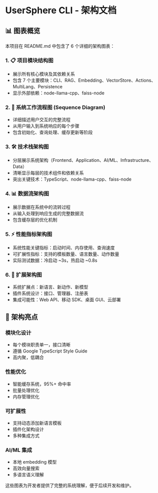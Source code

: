# UserSphere CLI - 架构文档

## 📊 图表概览

本项目在 README.md 中包含了 6 个详细的架构图表：

### 1. 📋 项目模块结构图
- 展示所有核心模块及其依赖关系
- 包含 7 个主要模块：CLI、RAG、Embedding、VectorStore、Actions、MultiLang、Persistence
- 显示外部依赖：node-llama-cpp、faiss-node

### 2. 🔄 系统工作流程图 (Sequence Diagram)
- 详细描述用户交互的完整流程
- 从用户输入到系统响应的每个步骤
- 包含初始化、查询处理、缓存更新等阶段

### 3. 🛠️ 技术栈架构图
- 分层展示系统架构（Frontend、Application、AI/ML、Infrastructure、Data）
- 清晰显示每层的技术组件和依赖关系
- 突出关键技术：TypeScript、node-llama-cpp、faiss-node

### 4. 📊 数据流架构图
- 展示数据在系统中的流转过程
- 从输入处理到响应生成的完整数据流
- 包含缓存层的优化机制

### 5. ⚡ 性能指标架构图
- 系统性能关键指标：启动时间、内存使用、查询速度
- 可扩展性指标：支持的模板数量、语言数量、动作数量
- 实际测试数据：冷启动 ~3s，热启动 ~0.8s

### 6. 🔧 扩展架构图
- 系统扩展点：新语言、新动作、新模型
- 插件系统设计：接口、管理器、注册表
- 集成可能性：Web API、移动 SDK、桌面 GUI、云部署

## 🎯 架构亮点

### 模块化设计
- 每个模块职责单一，接口清晰
- 遵循 Google TypeScript Style Guide
- 高内聚，低耦合

### 性能优化
- 智能缓存系统，95%+ 命中率
- 批量处理优化
- 内存管理优化

### 可扩展性
- 支持动态添加新语言模板
- 插件化架构设计
- 多种集成方式

### AI/ML 集成
- 本地 embedding 模型
- 高效向量搜索
- 多语言语义理解

这些图表为开发者提供了完整的系统理解，便于后续开发和维护。
